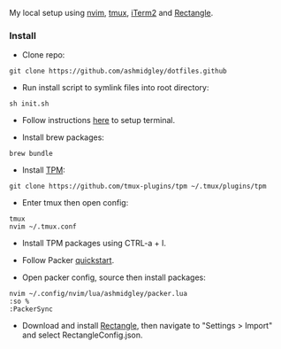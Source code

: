 My local setup using [nvim](https://neovim.io), [tmux](https://github.com/tmux/tmux/wiki), [iTerm2](https://iterm2.com) and [Rectangle](https://github.com/rxhanson/Rectangle).

### Install

- Clone repo:

```
git clone https://github.com/ashmidgley/dotfiles.github
```

- Run install script to symlink files into root directory:

```
sh init.sh
```

- Follow instructions [here](https://www.josean.com/posts/terminal-setup) to setup terminal.

- Install brew packages:

```
brew bundle
```

- Install [TPM](https://github.com/tmux-plugins/tpm):

```
git clone https://github.com/tmux-plugins/tpm ~/.tmux/plugins/tpm
```

- Enter tmux then open config:

```
tmux
nvim ~/.tmux.conf
```

- Install TPM packages using CTRL-a + I.

- Follow Packer [quickstart](https://github.com/wbthomason/packer.nvim#quickstart).

- Open packer config, source then install packages:

```
nvim ~/.config/nvim/lua/ashmidgley/packer.lua
:so %
:PackerSync
```

- Download and install [Rectangle](https://rectangleapp.com), then navigate to "Settings > Import" and select RectangleConfig.json.
